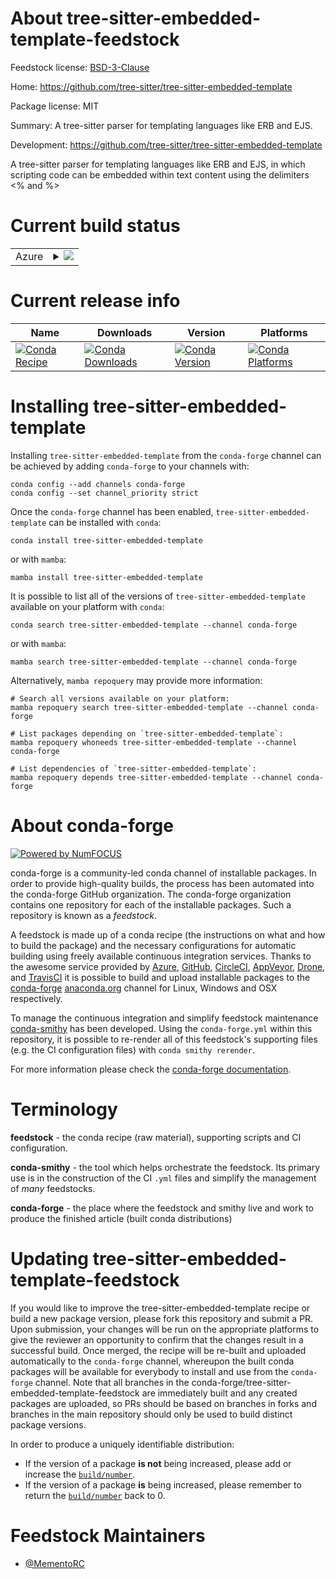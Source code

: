 About tree-sitter-embedded-template-feedstock
=============================================

Feedstock license: [BSD-3-Clause](https://github.com/conda-forge/tree-sitter-embedded-template-feedstock/blob/main/LICENSE.txt)

Home: https://github.com/tree-sitter/tree-sitter-embedded-template

Package license: MIT

Summary: A tree-sitter parser for templating languages like ERB and EJS.

Development: https://github.com/tree-sitter/tree-sitter-embedded-template

A tree-sitter parser for templating languages like ERB and EJS,
in which scripting code can be embedded within text content using
the delimiters <% and %>

Current build status
====================


<table>
    
  <tr>
    <td>Azure</td>
    <td>
      <details>
        <summary>
          <a href="https://dev.azure.com/conda-forge/feedstock-builds/_build/latest?definitionId=25458&branchName=main">
            <img src="https://dev.azure.com/conda-forge/feedstock-builds/_apis/build/status/tree-sitter-embedded-template-feedstock?branchName=main">
          </a>
        </summary>
        <table>
          <thead><tr><th>Variant</th><th>Status</th></tr></thead>
          <tbody><tr>
              <td>linux_64_python3.10.____cpython</td>
              <td>
                <a href="https://dev.azure.com/conda-forge/feedstock-builds/_build/latest?definitionId=25458&branchName=main">
                  <img src="https://dev.azure.com/conda-forge/feedstock-builds/_apis/build/status/tree-sitter-embedded-template-feedstock?branchName=main&jobName=linux&configuration=linux%20linux_64_python3.10.____cpython" alt="variant">
                </a>
              </td>
            </tr><tr>
              <td>linux_64_python3.11.____cpython</td>
              <td>
                <a href="https://dev.azure.com/conda-forge/feedstock-builds/_build/latest?definitionId=25458&branchName=main">
                  <img src="https://dev.azure.com/conda-forge/feedstock-builds/_apis/build/status/tree-sitter-embedded-template-feedstock?branchName=main&jobName=linux&configuration=linux%20linux_64_python3.11.____cpython" alt="variant">
                </a>
              </td>
            </tr><tr>
              <td>linux_64_python3.12.____cpython</td>
              <td>
                <a href="https://dev.azure.com/conda-forge/feedstock-builds/_build/latest?definitionId=25458&branchName=main">
                  <img src="https://dev.azure.com/conda-forge/feedstock-builds/_apis/build/status/tree-sitter-embedded-template-feedstock?branchName=main&jobName=linux&configuration=linux%20linux_64_python3.12.____cpython" alt="variant">
                </a>
              </td>
            </tr><tr>
              <td>linux_64_python3.13.____cp313</td>
              <td>
                <a href="https://dev.azure.com/conda-forge/feedstock-builds/_build/latest?definitionId=25458&branchName=main">
                  <img src="https://dev.azure.com/conda-forge/feedstock-builds/_apis/build/status/tree-sitter-embedded-template-feedstock?branchName=main&jobName=linux&configuration=linux%20linux_64_python3.13.____cp313" alt="variant">
                </a>
              </td>
            </tr><tr>
              <td>linux_64_python3.9.____cpython</td>
              <td>
                <a href="https://dev.azure.com/conda-forge/feedstock-builds/_build/latest?definitionId=25458&branchName=main">
                  <img src="https://dev.azure.com/conda-forge/feedstock-builds/_apis/build/status/tree-sitter-embedded-template-feedstock?branchName=main&jobName=linux&configuration=linux%20linux_64_python3.9.____cpython" alt="variant">
                </a>
              </td>
            </tr><tr>
              <td>linux_aarch64_python3.10.____cpython</td>
              <td>
                <a href="https://dev.azure.com/conda-forge/feedstock-builds/_build/latest?definitionId=25458&branchName=main">
                  <img src="https://dev.azure.com/conda-forge/feedstock-builds/_apis/build/status/tree-sitter-embedded-template-feedstock?branchName=main&jobName=linux&configuration=linux%20linux_aarch64_python3.10.____cpython" alt="variant">
                </a>
              </td>
            </tr><tr>
              <td>linux_aarch64_python3.11.____cpython</td>
              <td>
                <a href="https://dev.azure.com/conda-forge/feedstock-builds/_build/latest?definitionId=25458&branchName=main">
                  <img src="https://dev.azure.com/conda-forge/feedstock-builds/_apis/build/status/tree-sitter-embedded-template-feedstock?branchName=main&jobName=linux&configuration=linux%20linux_aarch64_python3.11.____cpython" alt="variant">
                </a>
              </td>
            </tr><tr>
              <td>linux_aarch64_python3.12.____cpython</td>
              <td>
                <a href="https://dev.azure.com/conda-forge/feedstock-builds/_build/latest?definitionId=25458&branchName=main">
                  <img src="https://dev.azure.com/conda-forge/feedstock-builds/_apis/build/status/tree-sitter-embedded-template-feedstock?branchName=main&jobName=linux&configuration=linux%20linux_aarch64_python3.12.____cpython" alt="variant">
                </a>
              </td>
            </tr><tr>
              <td>linux_aarch64_python3.13.____cp313</td>
              <td>
                <a href="https://dev.azure.com/conda-forge/feedstock-builds/_build/latest?definitionId=25458&branchName=main">
                  <img src="https://dev.azure.com/conda-forge/feedstock-builds/_apis/build/status/tree-sitter-embedded-template-feedstock?branchName=main&jobName=linux&configuration=linux%20linux_aarch64_python3.13.____cp313" alt="variant">
                </a>
              </td>
            </tr><tr>
              <td>linux_aarch64_python3.9.____cpython</td>
              <td>
                <a href="https://dev.azure.com/conda-forge/feedstock-builds/_build/latest?definitionId=25458&branchName=main">
                  <img src="https://dev.azure.com/conda-forge/feedstock-builds/_apis/build/status/tree-sitter-embedded-template-feedstock?branchName=main&jobName=linux&configuration=linux%20linux_aarch64_python3.9.____cpython" alt="variant">
                </a>
              </td>
            </tr><tr>
              <td>linux_ppc64le_python3.10.____cpython</td>
              <td>
                <a href="https://dev.azure.com/conda-forge/feedstock-builds/_build/latest?definitionId=25458&branchName=main">
                  <img src="https://dev.azure.com/conda-forge/feedstock-builds/_apis/build/status/tree-sitter-embedded-template-feedstock?branchName=main&jobName=linux&configuration=linux%20linux_ppc64le_python3.10.____cpython" alt="variant">
                </a>
              </td>
            </tr><tr>
              <td>linux_ppc64le_python3.11.____cpython</td>
              <td>
                <a href="https://dev.azure.com/conda-forge/feedstock-builds/_build/latest?definitionId=25458&branchName=main">
                  <img src="https://dev.azure.com/conda-forge/feedstock-builds/_apis/build/status/tree-sitter-embedded-template-feedstock?branchName=main&jobName=linux&configuration=linux%20linux_ppc64le_python3.11.____cpython" alt="variant">
                </a>
              </td>
            </tr><tr>
              <td>linux_ppc64le_python3.12.____cpython</td>
              <td>
                <a href="https://dev.azure.com/conda-forge/feedstock-builds/_build/latest?definitionId=25458&branchName=main">
                  <img src="https://dev.azure.com/conda-forge/feedstock-builds/_apis/build/status/tree-sitter-embedded-template-feedstock?branchName=main&jobName=linux&configuration=linux%20linux_ppc64le_python3.12.____cpython" alt="variant">
                </a>
              </td>
            </tr><tr>
              <td>linux_ppc64le_python3.13.____cp313</td>
              <td>
                <a href="https://dev.azure.com/conda-forge/feedstock-builds/_build/latest?definitionId=25458&branchName=main">
                  <img src="https://dev.azure.com/conda-forge/feedstock-builds/_apis/build/status/tree-sitter-embedded-template-feedstock?branchName=main&jobName=linux&configuration=linux%20linux_ppc64le_python3.13.____cp313" alt="variant">
                </a>
              </td>
            </tr><tr>
              <td>linux_ppc64le_python3.9.____cpython</td>
              <td>
                <a href="https://dev.azure.com/conda-forge/feedstock-builds/_build/latest?definitionId=25458&branchName=main">
                  <img src="https://dev.azure.com/conda-forge/feedstock-builds/_apis/build/status/tree-sitter-embedded-template-feedstock?branchName=main&jobName=linux&configuration=linux%20linux_ppc64le_python3.9.____cpython" alt="variant">
                </a>
              </td>
            </tr><tr>
              <td>osx_64_python3.10.____cpython</td>
              <td>
                <a href="https://dev.azure.com/conda-forge/feedstock-builds/_build/latest?definitionId=25458&branchName=main">
                  <img src="https://dev.azure.com/conda-forge/feedstock-builds/_apis/build/status/tree-sitter-embedded-template-feedstock?branchName=main&jobName=osx&configuration=osx%20osx_64_python3.10.____cpython" alt="variant">
                </a>
              </td>
            </tr><tr>
              <td>osx_64_python3.11.____cpython</td>
              <td>
                <a href="https://dev.azure.com/conda-forge/feedstock-builds/_build/latest?definitionId=25458&branchName=main">
                  <img src="https://dev.azure.com/conda-forge/feedstock-builds/_apis/build/status/tree-sitter-embedded-template-feedstock?branchName=main&jobName=osx&configuration=osx%20osx_64_python3.11.____cpython" alt="variant">
                </a>
              </td>
            </tr><tr>
              <td>osx_64_python3.12.____cpython</td>
              <td>
                <a href="https://dev.azure.com/conda-forge/feedstock-builds/_build/latest?definitionId=25458&branchName=main">
                  <img src="https://dev.azure.com/conda-forge/feedstock-builds/_apis/build/status/tree-sitter-embedded-template-feedstock?branchName=main&jobName=osx&configuration=osx%20osx_64_python3.12.____cpython" alt="variant">
                </a>
              </td>
            </tr><tr>
              <td>osx_64_python3.13.____cp313</td>
              <td>
                <a href="https://dev.azure.com/conda-forge/feedstock-builds/_build/latest?definitionId=25458&branchName=main">
                  <img src="https://dev.azure.com/conda-forge/feedstock-builds/_apis/build/status/tree-sitter-embedded-template-feedstock?branchName=main&jobName=osx&configuration=osx%20osx_64_python3.13.____cp313" alt="variant">
                </a>
              </td>
            </tr><tr>
              <td>osx_64_python3.9.____cpython</td>
              <td>
                <a href="https://dev.azure.com/conda-forge/feedstock-builds/_build/latest?definitionId=25458&branchName=main">
                  <img src="https://dev.azure.com/conda-forge/feedstock-builds/_apis/build/status/tree-sitter-embedded-template-feedstock?branchName=main&jobName=osx&configuration=osx%20osx_64_python3.9.____cpython" alt="variant">
                </a>
              </td>
            </tr><tr>
              <td>osx_arm64_python3.10.____cpython</td>
              <td>
                <a href="https://dev.azure.com/conda-forge/feedstock-builds/_build/latest?definitionId=25458&branchName=main">
                  <img src="https://dev.azure.com/conda-forge/feedstock-builds/_apis/build/status/tree-sitter-embedded-template-feedstock?branchName=main&jobName=osx&configuration=osx%20osx_arm64_python3.10.____cpython" alt="variant">
                </a>
              </td>
            </tr><tr>
              <td>osx_arm64_python3.11.____cpython</td>
              <td>
                <a href="https://dev.azure.com/conda-forge/feedstock-builds/_build/latest?definitionId=25458&branchName=main">
                  <img src="https://dev.azure.com/conda-forge/feedstock-builds/_apis/build/status/tree-sitter-embedded-template-feedstock?branchName=main&jobName=osx&configuration=osx%20osx_arm64_python3.11.____cpython" alt="variant">
                </a>
              </td>
            </tr><tr>
              <td>osx_arm64_python3.12.____cpython</td>
              <td>
                <a href="https://dev.azure.com/conda-forge/feedstock-builds/_build/latest?definitionId=25458&branchName=main">
                  <img src="https://dev.azure.com/conda-forge/feedstock-builds/_apis/build/status/tree-sitter-embedded-template-feedstock?branchName=main&jobName=osx&configuration=osx%20osx_arm64_python3.12.____cpython" alt="variant">
                </a>
              </td>
            </tr><tr>
              <td>osx_arm64_python3.13.____cp313</td>
              <td>
                <a href="https://dev.azure.com/conda-forge/feedstock-builds/_build/latest?definitionId=25458&branchName=main">
                  <img src="https://dev.azure.com/conda-forge/feedstock-builds/_apis/build/status/tree-sitter-embedded-template-feedstock?branchName=main&jobName=osx&configuration=osx%20osx_arm64_python3.13.____cp313" alt="variant">
                </a>
              </td>
            </tr><tr>
              <td>osx_arm64_python3.9.____cpython</td>
              <td>
                <a href="https://dev.azure.com/conda-forge/feedstock-builds/_build/latest?definitionId=25458&branchName=main">
                  <img src="https://dev.azure.com/conda-forge/feedstock-builds/_apis/build/status/tree-sitter-embedded-template-feedstock?branchName=main&jobName=osx&configuration=osx%20osx_arm64_python3.9.____cpython" alt="variant">
                </a>
              </td>
            </tr><tr>
              <td>win_64_python3.10.____cpython</td>
              <td>
                <a href="https://dev.azure.com/conda-forge/feedstock-builds/_build/latest?definitionId=25458&branchName=main">
                  <img src="https://dev.azure.com/conda-forge/feedstock-builds/_apis/build/status/tree-sitter-embedded-template-feedstock?branchName=main&jobName=win&configuration=win%20win_64_python3.10.____cpython" alt="variant">
                </a>
              </td>
            </tr><tr>
              <td>win_64_python3.11.____cpython</td>
              <td>
                <a href="https://dev.azure.com/conda-forge/feedstock-builds/_build/latest?definitionId=25458&branchName=main">
                  <img src="https://dev.azure.com/conda-forge/feedstock-builds/_apis/build/status/tree-sitter-embedded-template-feedstock?branchName=main&jobName=win&configuration=win%20win_64_python3.11.____cpython" alt="variant">
                </a>
              </td>
            </tr><tr>
              <td>win_64_python3.12.____cpython</td>
              <td>
                <a href="https://dev.azure.com/conda-forge/feedstock-builds/_build/latest?definitionId=25458&branchName=main">
                  <img src="https://dev.azure.com/conda-forge/feedstock-builds/_apis/build/status/tree-sitter-embedded-template-feedstock?branchName=main&jobName=win&configuration=win%20win_64_python3.12.____cpython" alt="variant">
                </a>
              </td>
            </tr><tr>
              <td>win_64_python3.13.____cp313</td>
              <td>
                <a href="https://dev.azure.com/conda-forge/feedstock-builds/_build/latest?definitionId=25458&branchName=main">
                  <img src="https://dev.azure.com/conda-forge/feedstock-builds/_apis/build/status/tree-sitter-embedded-template-feedstock?branchName=main&jobName=win&configuration=win%20win_64_python3.13.____cp313" alt="variant">
                </a>
              </td>
            </tr><tr>
              <td>win_64_python3.9.____cpython</td>
              <td>
                <a href="https://dev.azure.com/conda-forge/feedstock-builds/_build/latest?definitionId=25458&branchName=main">
                  <img src="https://dev.azure.com/conda-forge/feedstock-builds/_apis/build/status/tree-sitter-embedded-template-feedstock?branchName=main&jobName=win&configuration=win%20win_64_python3.9.____cpython" alt="variant">
                </a>
              </td>
            </tr>
          </tbody>
        </table>
      </details>
    </td>
  </tr>
</table>

Current release info
====================

| Name | Downloads | Version | Platforms |
| --- | --- | --- | --- |
| [![Conda Recipe](https://img.shields.io/badge/recipe-tree--sitter--embedded--template-green.svg)](https://anaconda.org/conda-forge/tree-sitter-embedded-template) | [![Conda Downloads](https://img.shields.io/conda/dn/conda-forge/tree-sitter-embedded-template.svg)](https://anaconda.org/conda-forge/tree-sitter-embedded-template) | [![Conda Version](https://img.shields.io/conda/vn/conda-forge/tree-sitter-embedded-template.svg)](https://anaconda.org/conda-forge/tree-sitter-embedded-template) | [![Conda Platforms](https://img.shields.io/conda/pn/conda-forge/tree-sitter-embedded-template.svg)](https://anaconda.org/conda-forge/tree-sitter-embedded-template) |

Installing tree-sitter-embedded-template
========================================

Installing `tree-sitter-embedded-template` from the `conda-forge` channel can be achieved by adding `conda-forge` to your channels with:

```
conda config --add channels conda-forge
conda config --set channel_priority strict
```

Once the `conda-forge` channel has been enabled, `tree-sitter-embedded-template` can be installed with `conda`:

```
conda install tree-sitter-embedded-template
```

or with `mamba`:

```
mamba install tree-sitter-embedded-template
```

It is possible to list all of the versions of `tree-sitter-embedded-template` available on your platform with `conda`:

```
conda search tree-sitter-embedded-template --channel conda-forge
```

or with `mamba`:

```
mamba search tree-sitter-embedded-template --channel conda-forge
```

Alternatively, `mamba repoquery` may provide more information:

```
# Search all versions available on your platform:
mamba repoquery search tree-sitter-embedded-template --channel conda-forge

# List packages depending on `tree-sitter-embedded-template`:
mamba repoquery whoneeds tree-sitter-embedded-template --channel conda-forge

# List dependencies of `tree-sitter-embedded-template`:
mamba repoquery depends tree-sitter-embedded-template --channel conda-forge
```


About conda-forge
=================

[![Powered by
NumFOCUS](https://img.shields.io/badge/powered%20by-NumFOCUS-orange.svg?style=flat&colorA=E1523D&colorB=007D8A)](https://numfocus.org)

conda-forge is a community-led conda channel of installable packages.
In order to provide high-quality builds, the process has been automated into the
conda-forge GitHub organization. The conda-forge organization contains one repository
for each of the installable packages. Such a repository is known as a *feedstock*.

A feedstock is made up of a conda recipe (the instructions on what and how to build
the package) and the necessary configurations for automatic building using freely
available continuous integration services. Thanks to the awesome service provided by
[Azure](https://azure.microsoft.com/en-us/services/devops/), [GitHub](https://github.com/),
[CircleCI](https://circleci.com/), [AppVeyor](https://www.appveyor.com/),
[Drone](https://cloud.drone.io/welcome), and [TravisCI](https://travis-ci.com/)
it is possible to build and upload installable packages to the
[conda-forge](https://anaconda.org/conda-forge) [anaconda.org](https://anaconda.org/)
channel for Linux, Windows and OSX respectively.

To manage the continuous integration and simplify feedstock maintenance
[conda-smithy](https://github.com/conda-forge/conda-smithy) has been developed.
Using the ``conda-forge.yml`` within this repository, it is possible to re-render all of
this feedstock's supporting files (e.g. the CI configuration files) with ``conda smithy rerender``.

For more information please check the [conda-forge documentation](https://conda-forge.org/docs/).

Terminology
===========

**feedstock** - the conda recipe (raw material), supporting scripts and CI configuration.

**conda-smithy** - the tool which helps orchestrate the feedstock.
                   Its primary use is in the construction of the CI ``.yml`` files
                   and simplify the management of *many* feedstocks.

**conda-forge** - the place where the feedstock and smithy live and work to
                  produce the finished article (built conda distributions)


Updating tree-sitter-embedded-template-feedstock
================================================

If you would like to improve the tree-sitter-embedded-template recipe or build a new
package version, please fork this repository and submit a PR. Upon submission,
your changes will be run on the appropriate platforms to give the reviewer an
opportunity to confirm that the changes result in a successful build. Once
merged, the recipe will be re-built and uploaded automatically to the
`conda-forge` channel, whereupon the built conda packages will be available for
everybody to install and use from the `conda-forge` channel.
Note that all branches in the conda-forge/tree-sitter-embedded-template-feedstock are
immediately built and any created packages are uploaded, so PRs should be based
on branches in forks and branches in the main repository should only be used to
build distinct package versions.

In order to produce a uniquely identifiable distribution:
 * If the version of a package **is not** being increased, please add or increase
   the [``build/number``](https://docs.conda.io/projects/conda-build/en/latest/resources/define-metadata.html#build-number-and-string).
 * If the version of a package **is** being increased, please remember to return
   the [``build/number``](https://docs.conda.io/projects/conda-build/en/latest/resources/define-metadata.html#build-number-and-string)
   back to 0.

Feedstock Maintainers
=====================

* [@MementoRC](https://github.com/MementoRC/)

